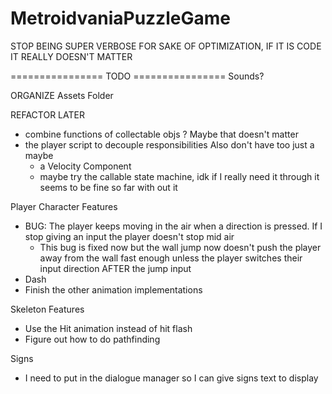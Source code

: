 # MetroidvaniaPuzzleGame

STOP BEING SUPER VERBOSE FOR SAKE OF OPTIMIZATION, IF IT IS CODE IT REALLY DOESN'T MATTER

================ TODO ================
Sounds?

ORGANIZE Assets Folder

REFACTOR LATER
- combine functions of collectable objs ? Maybe that doesn't matter
- the player script to decouple responsibilities Also don't have too just a maybe
	- a Velocity Component
	- maybe try the callable state machine, idk if I really need it through it seems to be fine so far with out it


Player Character Features
- BUG: The player keeps moving in the air when a direction is pressed. If I stop giving an input the player doesn't stop mid air
	- This bug is fixed now but the wall jump now doesn't push the player away from the wall fast enough unless the player switches their input direction AFTER the jump input
- Dash
- Finish the other animation implementations

Skeleton Features
- Use the Hit animation instead of hit flash
- Figure out how to do pathfinding

Signs
- I need to put in the dialogue manager so I can give signs text to display

